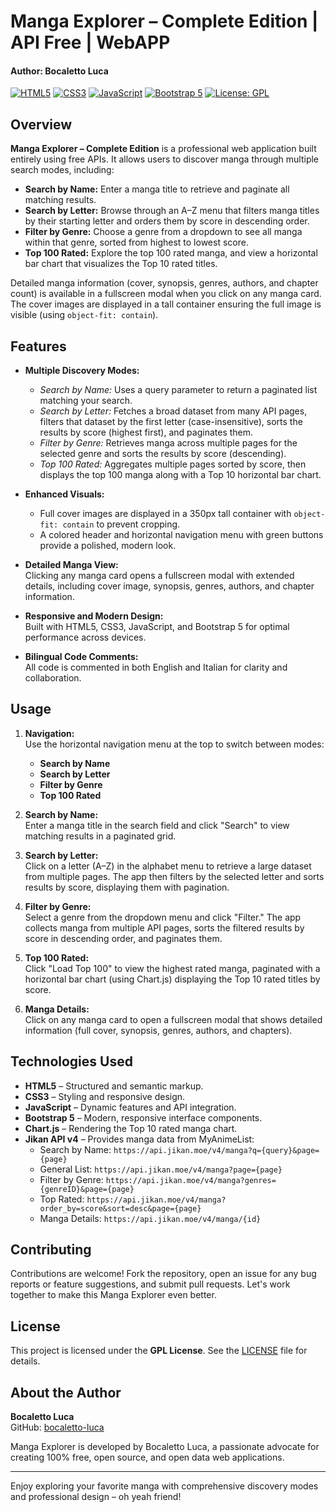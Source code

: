 # Manga Explorer – Complete Edition | API Free | WebAPP  
#### Author: Bocaletto Luca

[![HTML5](https://img.shields.io/badge/HTML5-E34F26.svg?style=flat)](https://developer.mozilla.org/en-US/docs/Web/HTML) [![CSS3](https://img.shields.io/badge/CSS3-1572B6.svg?style=flat)](https://developer.mozilla.org/en-US/docs/Web/CSS) [![JavaScript](https://img.shields.io/badge/JavaScript-F7DF1E.svg?style=flat)](https://developer.mozilla.org/en-US/docs/Web/JavaScript) [![Bootstrap 5](https://img.shields.io/badge/Bootstrap-7952B3.svg?style=flat)](https://getbootstrap.com/) [![License: GPL](https://img.shields.io/badge/License-GPL-blue.svg)](LICENSE)

## Overview

**Manga Explorer – Complete Edition** is a professional web application built entirely using free APIs. It allows users to discover manga through multiple search modes, including:
- **Search by Name:** Enter a manga title to retrieve and paginate all matching results.
- **Search by Letter:** Browse through an A–Z menu that filters manga titles by their starting letter and orders them by score in descending order.
- **Filter by Genre:** Choose a genre from a dropdown to see all manga within that genre, sorted from highest to lowest score.
- **Top 100 Rated:** Explore the top 100 rated manga, and view a horizontal bar chart that visualizes the Top 10 rated titles.

Detailed manga information (cover, synopsis, genres, authors, and chapter count) is available in a fullscreen modal when you click on any manga card. The cover images are displayed in a tall container ensuring the full image is visible (using `object-fit: contain`).

## Features

- **Multiple Discovery Modes:**  
  - *Search by Name:* Uses a query parameter to return a paginated list matching your search.  
  - *Search by Letter:* Fetches a broad dataset from many API pages, filters that dataset by the first letter (case-insensitive), sorts the results by score (highest first), and paginates them.  
  - *Filter by Genre:* Retrieves manga across multiple pages for the selected genre and sorts the results by score (descending).  
  - *Top 100 Rated:* Aggregates multiple pages sorted by score, then displays the top 100 manga along with a Top 10 horizontal bar chart.
  
- **Enhanced Visuals:**  
  - Full cover images are displayed in a 350px tall container with `object-fit: contain` to prevent cropping.  
  - A colored header and horizontal navigation menu with green buttons provide a polished, modern look.

- **Detailed Manga View:**  
  Clicking any manga card opens a fullscreen modal with extended details, including cover image, synopsis, genres, authors, and chapter information.
  
- **Responsive and Modern Design:**  
  Built with HTML5, CSS3, JavaScript, and Bootstrap 5 for optimal performance across devices.

- **Bilingual Code Comments:**  
  All code is commented in both English and Italian for clarity and collaboration.

## Usage

1. **Navigation:**  
   Use the horizontal navigation menu at the top to switch between modes:
   - **Search by Name**
   - **Search by Letter**
   - **Filter by Genre**
   - **Top 100 Rated**

2. **Search by Name:**  
   Enter a manga title in the search field and click "Search" to view matching results in a paginated grid.

3. **Search by Letter:**  
   Click on a letter (A–Z) in the alphabet menu to retrieve a large dataset from multiple pages. The app then filters by the selected letter and sorts results by score, displaying them with pagination.

4. **Filter by Genre:**  
   Select a genre from the dropdown menu and click "Filter." The app collects manga from multiple API pages, sorts the filtered results by score in descending order, and paginates them.

5. **Top 100 Rated:**  
   Click "Load Top 100" to view the highest rated manga, paginated with a horizontal bar chart (using Chart.js) displaying the Top 10 rated titles by score.

6. **Manga Details:**  
   Click on any manga card to open a fullscreen modal that shows detailed information (full cover, synopsis, genres, authors, and chapters).

## Technologies Used

- **HTML5** – Structured and semantic markup.
- **CSS3** – Styling and responsive design.
- **JavaScript** – Dynamic features and API integration.
- **Bootstrap 5** – Modern, responsive interface components.
- **Chart.js** – Rendering the Top 10 rated manga chart.
- **Jikan API v4** – Provides manga data from MyAnimeList:
  - Search by Name: `https://api.jikan.moe/v4/manga?q={query}&page={page}`
  - General List: `https://api.jikan.moe/v4/manga?page={page}`
  - Filter by Genre: `https://api.jikan.moe/v4/manga?genres={genreID}&page={page}`
  - Top Rated: `https://api.jikan.moe/v4/manga?order_by=score&sort=desc&page={page}`
  - Manga Details: `https://api.jikan.moe/v4/manga/{id}`

## Contributing

Contributions are welcome! Fork the repository, open an issue for any bug reports or feature suggestions, and submit pull requests. Let's work together to make this Manga Explorer even better.

## License

This project is licensed under the **GPL License**. See the [LICENSE](LICENSE) file for details.

## About the Author

**Bocaletto Luca**  
GitHub: [bocaletto-luca](https://github.com/bocaletto-luca)

Manga Explorer is developed by Bocaletto Luca, a passionate advocate for creating 100% free, open source, and open data web applications.

---

Enjoy exploring your favorite manga with comprehensive discovery modes and professional design – oh yeah friend!
